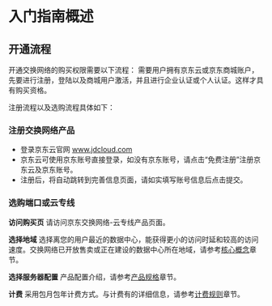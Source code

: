 # 入门指南概述

## 开通流程

开通交换网络的购买权限需要以下流程：
需要用户拥有京东云或京东商城账户，先要进行注册，登陆以及商城用户激活，并且进行企业认证或个人认证。这样才具有购买资格。

注册流程以及选购流程具体如下：

### 注册交换网络产品

- 登录京东云官网 www.jdcloud.com
- 京东云可使用京东账号直接登录，如没有京东账号，请点击“免费注册”注册京东云及京东账号。
- 注册后，将自动跳转到完善信息页面，请如实填写账号信息后点击提交。

### 选购端口或云专线

**访问购买页** 
请访问京东交换网络-云专线产品页面。

**选择地域** 
选择离您的用户最近的数据中心，能获得更小的访问时延和较高的访问速度。交换网络已开放售卖或正在建设的数据中心所在地域，请参考[核心概念](../Introduction/Core-Concepts.md)章节。

**选择服务器配置** 
产品配置介绍，请参考[产品规格](../Introduction/Specifications.md)章节。

**计费** 
采用包月包年计费方式。与计费有的详细信息，请参考[计费规则](../Pricing/Billing-Rules.md)章节。
